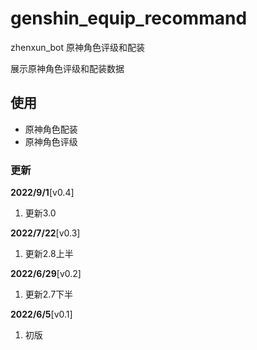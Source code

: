 # genshin_equip_recommand
zhenxun_bot 原神角色评级和配装

展示原神角色评级和配装数据

## 使用
- 原神角色配装
- 原神角色评级
### 更新
**2022/9/1**[v0.4]

1. 更新3.0

**2022/7/22**[v0.3]

1. 更新2.8上半

**2022/6/29**[v0.2]

1. 更新2.7下半

**2022/6/5**[v0.1]

1. 初版